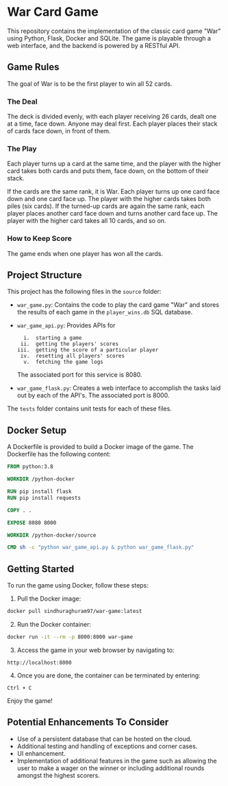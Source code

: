 # War Card Game

This repository contains the implementation of the classic card game "War" using Python, Flask, Docker and SQLite. The game is playable through a web interface, and the backend is powered by a RESTful API.

## Game Rules

The goal of War is to be the first player to win all 52 cards.

### The Deal

The deck is divided evenly, with each player receiving 26 cards, dealt one at a time, face down. Anyone may deal first. Each player places their stack of cards face down, in front of them.

### The Play

Each player turns up a card at the same time, and the player with the higher card takes both cards and puts them, face down, on the bottom of their stack.

If the cards are the same rank, it is War. Each player turns up one card face down and one card face up. The player with the higher cards takes both piles (six cards). If the turned-up cards are again the same rank, each player places another card face down and turns another card face up. The player with the higher card takes all 10 cards, and so on.

### How to Keep Score

The game ends when one player has won all the cards.

## Project Structure

This project has the following files in the `source` folder:

- `war_game.py`: Contains the code to play the card game "War" and stores the results of each game in the `player_wins.db` SQL database.
- `war_game_api.py`: Provides APIs for 

        i.  starting a game 
       ii.  getting the players' scores 
      iii.  getting the score of a particular player 
       iv.  resetting all players' scores
        v.  fetching the game logs 
        
  The associated port for this service is 8080.
- `war_game_flask.py`: Creates a web interface to accomplish the tasks laid out by each of the API's. The associated port is 8000.

The `tests` folder contains unit tests for each of these files.

## Docker Setup

A Dockerfile is provided to build a Docker image of the game. The Dockerfile has the following content:

```Dockerfile
FROM python:3.8

WORKDIR /python-docker

RUN pip install flask
RUN pip install requests

COPY . .

EXPOSE 8080 8000

WORKDIR /python-docker/source

CMD sh -c "python war_game_api.py & python war_game_flask.py"
```

## Getting Started

To run the game using Docker, follow these steps:

1. Pull the Docker image:

```bash
docker pull sindhuraghuram97/war-game:latest
```

2. Run the Docker container:

```bash
docker run -it --rm -p 8000:8000 war-game
```

3. Access the game in your web browser by navigating to:

```
http://localhost:8000
```

4. Once you are done, the container can be terminated by entering:

```
Ctrl + C
```

Enjoy the game!

## Potential Enhancements To Consider

* Use of a persistent database that can be hosted on the cloud.
* Additional testing and handling of exceptions and corner cases.
* UI enhancement.
* Implementation of additional features in the game such as allowing the user to make a wager on the winner or including additional rounds amongst the highest scorers.
